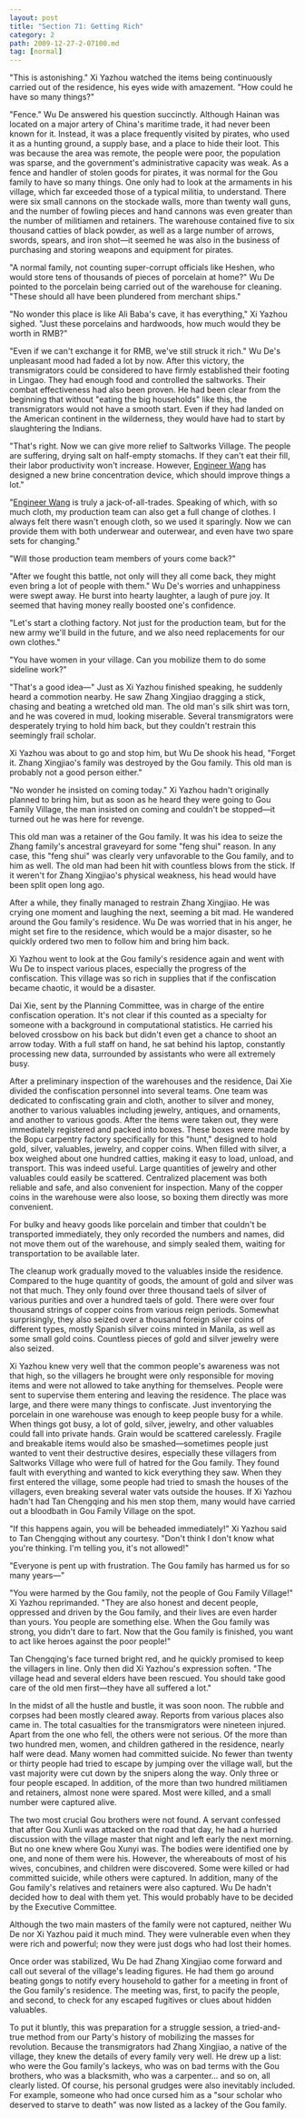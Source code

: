 ```yaml
---
layout: post
title: "Section 71: Getting Rich"
category: 2
path: 2009-12-27-2-07100.md
tag: [normal]
---
```


"This is astonishing." Xi Yazhou watched the items being continuously carried out of the residence, his eyes wide with amazement. "How could he have so many things?"

"Fence." Wu De answered his question succinctly. Although Hainan was located on a major artery of China's maritime trade, it had never been known for it. Instead, it was a place frequently visited by pirates, who used it as a hunting ground, a supply base, and a place to hide their loot. This was because the area was remote, the people were poor, the population was sparse, and the government's administrative capacity was weak. As a fence and handler of stolen goods for pirates, it was normal for the Gou family to have so many things. One only had to look at the armaments in his village, which far exceeded those of a typical militia, to understand. There were six small cannons on the stockade walls, more than twenty wall guns, and the number of fowling pieces and hand cannons was even greater than the number of militiamen and retainers. The warehouse contained five to six thousand catties of black powder, as well as a large number of arrows, swords, spears, and iron shot—it seemed he was also in the business of purchasing and storing weapons and equipment for pirates.

"A normal family, not counting super-corrupt officials like Heshen, who would store tens of thousands of pieces of porcelain at home?" Wu De pointed to the porcelain being carried out of the warehouse for cleaning. "These should all have been plundered from merchant ships."

"No wonder this place is like Ali Baba's cave, it has everything," Xi Yazhou sighed. "Just these porcelains and hardwoods, how much would they be worth in RMB?"

"Even if we can't exchange it for RMB, we've still struck it rich." Wu De's unpleasant mood had faded a lot by now. After this victory, the transmigrators could be considered to have firmly established their footing in Lingao. They had enough food and controlled the saltworks. Their combat effectiveness had also been proven. He had been clear from the beginning that without "eating the big households" like this, the transmigrators would not have a smooth start. Even if they had landed on the American continent in the wilderness, they would have had to start by slaughtering the Indians.

"That's right. Now we can give more relief to Saltworks Village. The people are suffering, drying salt on half-empty stomachs. If they can't eat their fill, their labor productivity won't increase. However, [Engineer Wang][y003] has designed a new brine concentration device, which should improve things a lot."

"[Engineer Wang][y003] is truly a jack-of-all-trades. Speaking of which, with so much cloth, my production team can also get a full change of clothes. I always felt there wasn't enough cloth, so we used it sparingly. Now we can provide them with both underwear and outerwear, and even have two spare sets for changing."

"Will those production team members of yours come back?"

"After we fought this battle, not only will they all come back, they might even bring a lot of people with them." Wu De's worries and unhappiness were swept away. He burst into hearty laughter, a laugh of pure joy. It seemed that having money really boosted one's confidence.

"Let's start a clothing factory. Not just for the production team, but for the new army we'll build in the future, and we also need replacements for our own clothes."

"You have women in your village. Can you mobilize them to do some sideline work?"

"That's a good idea—" Just as Xi Yazhou finished speaking, he suddenly heard a commotion nearby. He saw Zhang Xingjiao dragging a stick, chasing and beating a wretched old man. The old man's silk shirt was torn, and he was covered in mud, looking miserable. Several transmigrators were desperately trying to hold him back, but they couldn't restrain this seemingly frail scholar.

Xi Yazhou was about to go and stop him, but Wu De shook his head, "Forget it. Zhang Xingjiao's family was destroyed by the Gou family. This old man is probably not a good person either."

"No wonder he insisted on coming today." Xi Yazhou hadn't originally planned to bring him, but as soon as he heard they were going to Gou Family Village, the man insisted on coming and couldn't be stopped—it turned out he was here for revenge.

This old man was a retainer of the Gou family. It was his idea to seize the Zhang family's ancestral graveyard for some "feng shui" reason. In any case, this "feng shui" was clearly very unfavorable to the Gou family, and to him as well. The old man had been hit with countless blows from the stick. If it weren't for Zhang Xingjiao's physical weakness, his head would have been split open long ago.

After a while, they finally managed to restrain Zhang Xingjiao. He was crying one moment and laughing the next, seeming a bit mad. He wandered around the Gou family's residence. Wu De was worried that in his anger, he might set fire to the residence, which would be a major disaster, so he quickly ordered two men to follow him and bring him back.

Xi Yazhou went to look at the Gou family's residence again and went with Wu De to inspect various places, especially the progress of the confiscation. This village was so rich in supplies that if the confiscation became chaotic, it would be a disaster.

Dai Xie, sent by the Planning Committee, was in charge of the entire confiscation operation. It's not clear if this counted as a specialty for someone with a background in computational statistics. He carried his beloved crossbow on his back but didn't even get a chance to shoot an arrow today. With a full staff on hand, he sat behind his laptop, constantly processing new data, surrounded by assistants who were all extremely busy.

After a preliminary inspection of the warehouses and the residence, Dai Xie divided the confiscation personnel into several teams. One team was dedicated to confiscating grain and cloth, another to silver and money, another to various valuables including jewelry, antiques, and ornaments, and another to various goods. After the items were taken out, they were immediately registered and packed into boxes. These boxes were made by the Bopu carpentry factory specifically for this "hunt," designed to hold gold, silver, valuables, jewelry, and copper coins. When filled with silver, a box weighed about one hundred catties, making it easy to load, unload, and transport. This was indeed useful. Large quantities of jewelry and other valuables could easily be scattered. Centralized placement was both reliable and safe, and also convenient for inspection. Many of the copper coins in the warehouse were also loose, so boxing them directly was more convenient.

For bulky and heavy goods like porcelain and timber that couldn't be transported immediately, they only recorded the numbers and names, did not move them out of the warehouse, and simply sealed them, waiting for transportation to be available later.

The cleanup work gradually moved to the valuables inside the residence. Compared to the huge quantity of goods, the amount of gold and silver was not that much. They only found over three thousand taels of silver of various purities and over a hundred taels of gold. There were over four thousand strings of copper coins from various reign periods. Somewhat surprisingly, they also seized over a thousand foreign silver coins of different types, mostly Spanish silver coins minted in Manila, as well as some small gold coins. Countless pieces of gold and silver jewelry were also seized.

Xi Yazhou knew very well that the common people's awareness was not that high, so the villagers he brought were only responsible for moving items and were not allowed to take anything for themselves. People were sent to supervise them entering and leaving the residence. The place was large, and there were many things to confiscate. Just inventorying the porcelain in one warehouse was enough to keep people busy for a while. When things got busy, a lot of gold, silver, jewelry, and other valuables could fall into private hands. Grain would be scattered carelessly. Fragile and breakable items would also be smashed—sometimes people just wanted to vent their destructive desires, especially these villagers from Saltworks Village who were full of hatred for the Gou family. They found fault with everything and wanted to kick everything they saw. When they first entered the village, some people had tried to smash the houses of the villagers, even breaking several water vats outside the houses. If Xi Yazhou hadn't had Tan Chengqing and his men stop them, many would have carried out a bloodbath in Gou Family Village on the spot.

"If this happens again, you will be beheaded immediately!" Xi Yazhou said to Tan Chengqing without any courtesy. "Don't think I don't know what you're thinking. I'm telling you, it's not allowed!"

"Everyone is pent up with frustration. The Gou family has harmed us for so many years—"

"You were harmed by the Gou family, not the people of Gou Family Village!" Xi Yazhou reprimanded. "They are also honest and decent people, oppressed and driven by the Gou family, and their lives are even harder than yours. You people are something else. When the Gou family was strong, you didn't dare to fart. Now that the Gou family is finished, you want to act like heroes against the poor people!"

Tan Chengqing's face turned bright red, and he quickly promised to keep the villagers in line. Only then did Xi Yazhou's expression soften. "The village head and several elders have been rescued. You should take good care of the old men first—they have all suffered a lot."

In the midst of all the hustle and bustle, it was soon noon. The rubble and corpses had been mostly cleared away. Reports from various places also came in. The total casualties for the transmigrators were nineteen injured. Apart from the one who fell, the others were not serious. Of the more than two hundred men, women, and children gathered in the residence, nearly half were dead. Many women had committed suicide. No fewer than twenty or thirty people had tried to escape by jumping over the village wall, but the vast majority were cut down by the snipers along the way. Only three or four people escaped. In addition, of the more than two hundred militiamen and retainers, almost none were spared. Most were killed, and a small number were captured alive.

The two most crucial Gou brothers were not found. A servant confessed that after Gou Xunli was attacked on the road that day, he had a hurried discussion with the village master that night and left early the next morning. But no one knew where Gou Xunyi was. The bodies were identified one by one, and none of them were his. However, the whereabouts of most of his wives, concubines, and children were discovered. Some were killed or had committed suicide, while others were captured. In addition, many of the Gou family's relatives and retainers were also captured. Wu De hadn't decided how to deal with them yet. This would probably have to be decided by the Executive Committee.

Although the two main masters of the family were not captured, neither Wu De nor Xi Yazhou paid it much mind. They were vulnerable even when they were rich and powerful; now they were just dogs who had lost their homes.

Once order was stabilized, Wu De had Zhang Xingjiao come forward and call out several of the village's leading figures. He had them go around beating gongs to notify every household to gather for a meeting in front of the Gou family's residence. The meeting was, first, to pacify the people, and second, to check for any escaped fugitives or clues about hidden valuables.

To put it bluntly, this was preparation for a struggle session, a tried-and-true method from our Party's history of mobilizing the masses for revolution. Because the transmigrators had Zhang Xingjiao, a native of the village, they knew the details of every family very well. He drew up a list: who were the Gou family's lackeys, who was on bad terms with the Gou brothers, who was a blacksmith, who was a carpenter... and so on, all clearly listed. Of course, his personal grudges were also inevitably included. For example, someone who had once cursed him as a "sour scholar who deserved to starve to death" was now listed as a lackey of the Gou family.

[y003]: /characters/y003 "Wang Luobin"